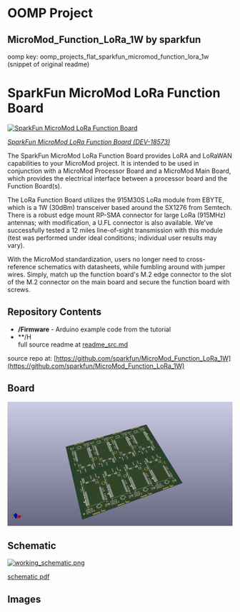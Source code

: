 # OOMP Project  
## MicroMod_Function_LoRa_1W  by sparkfun  
  
oomp key: oomp_projects_flat_sparkfun_micromod_function_lora_1w  
(snippet of original readme)  
  
SparkFun MicroMod LoRa Function Board  
========================================  
  
[![SparkFun MicroMod LoRa Function Board](https://cdn.sparkfun.com/assets/parts/1/8/0/4/0/18573-SparkFun_MicroMod_LoRa_Function_Board-01.jpg)](https://www.sparkfun.com/products/18573)  
  
[*SparkFun MicroMod LoRa Function Board (DEV-18573)*](https://www.sparkfun.com/products/18573)  
  
The SparkFun MicroMod LoRa Function Board provides LoRA and LoRaWAN capabilities to your MicroMod project. It is intended to be used in conjunction with a MicroMod Processor Board and a MicroMod Main Board, which provides the electrical interface between a processor board and the Function Board(s).  
  
The LoRa Function Board utilizes the 915M30S LoRa module from EBYTE, which is a 1W (30dBm) transceiver based around the SX1276 from Semtech. There is a robust edge mount RP-SMA connector for large LoRa (915MHz) antennas; with modification, a U.FL connector is also available. We've successfully tested a 12 miles line-of-sight transmission with this module (test was performed under ideal conditions; individual user results may vary).  
  
With the MicroMod standardization, users no longer need to cross-reference schematics with datasheets, while fumbling around with jumper wires. Simply, match up the function board's M.2 edge connector to the slot of the M.2 connector on the main board and secure the function board with screws.  
  
  
Repository Contents  
-------------------  
  
* **/Firmware** - Arduino example code from the tutorial  
* **/H  
  full source readme at [readme_src.md](readme_src.md)  
  
source repo at: [https://github.com/sparkfun/MicroMod_Function_LoRa_1W](https://github.com/sparkfun/MicroMod_Function_LoRa_1W)  
## Board  
  
[![working_3d.png](working_3d_600.png)](working_3d.png)  
## Schematic  
  
[![working_schematic.png](working_schematic_600.png)](working_schematic.png)  
  
[schematic pdf](working_schematic.pdf)  
## Images  
